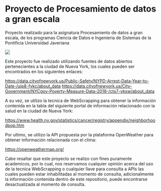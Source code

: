 # Proyecto de Procesamiento de datos a gran escala

Proyecto realizado para la asignatura Procesamiento de datos a gran escala, de los programas Ciencia de Datos e Ingenieria de Sistemas de la Pontificia Universidad Javeriana

<img src="https://github.com/Raaiinn/project-data-process/assets/73810142/cf77f005-02e3-471f-9bfc-827e3106293a">


Este proyecto fue realizado utilizando fuentes de datos abiertos pertenecientes a la ciudad de Nueva York, los cuales pueden ser encontrados en los siguientes enlaces: 

https://data.cityofnewyork.us/Public-Safety/NYPD-Arrest-Data-Year-to-Date-/uip8-fykc/about_data
https://data.cityofnewyork.us/City-Government/NYCgov-Poverty-Measure-Data-2018-/cts7-vksw/about_data

A su vez, se utilizo la tecnica de WebScrapping para obtener la información contenida en la tabla del siguiente portal de información relacionado con la salud en la ciudad de Nueva York:

https://www.health.ny.gov/statistics/cancer/registry/appendix/neighborhoodpop.htm

Por ultimo, se utilizo la API propuesta por la plataforma OpenWeather para obtener información relacionada con el clima: 

https://openweathermap.org/

Cabe resaltar que este proyecto se realizo con fines puramente academicos, por lo cual, nos reservamos cualquier opinión acerca del uso de la tecnica WebScrapping o cualquier llave para consulta a APIs las cuales pueden estar inhabilitadas al momento de consulta, adicionalmente la información contenida dentro de este repositorio, puede encontrarse desactualizada al momento de consulta.
